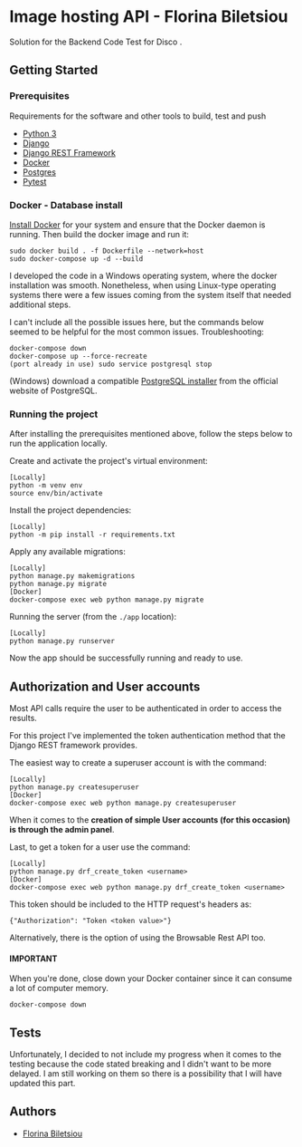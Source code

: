 # Image hosting API - Florina Biletsiou

Solution for the Backend Code Test for Disco .


## Getting Started


### Prerequisites

Requirements for the software and other tools to build, test and push 
- [Python 3](https://www.python.org/)
- [Django](https://www.djangoproject.com/)
- [Django REST Framework](https://www.django-rest-framework.org/)
- [Docker](https://docs.docker.com/get-docker/)
- [Postgres](https://www.postgresql.org/)
- [Pytest](https://docs.pytest.org/)


### Docker - Database install
[Install Docker](https://docs.docker.com/get-docker/) for your system and ensure that the Docker daemon is running.
Then build the docker image and run it:

    sudo docker build . -f Dockerfile --network=host
    sudo docker-compose up -d --build

I developed the code in a Windows operating system, where the docker installation was smooth. 
Nonetheless, when using Linux-type operating systems there were a few issues coming from the system itself that needed additional steps.

I can't include all the possible issues here, but the commands below seemed to be helpful for the most common issues.
Troubleshooting:
    
    docker-compose down
    docker-compose up --force-recreate
    (port already in use) sudo service postgresql stop

(Windows)
download a compatible [PostgreSQL installer](https://www.postgresql.org/download/windows/) from the official website of PostgreSQL.

### Running the project

After installing the prerequisites mentioned above, follow the steps below to run the application locally.

Create and activate the project's virtual environment:

    [Locally]
    python -m venv env
    source env/bin/activate

Install the project dependencies:
    
    [Locally]
    python -m pip install -r requirements.txt

Apply any available migrations:
    
    [Locally]
    python manage.py makemigrations
    python manage.py migrate
    [Docker]
    docker-compose exec web python manage.py migrate

Running the server (from the `./app` location):

    [Locally]
    python manage.py runserver

Now the app should be successfully running and ready to use.

## Authorization and User accounts

Most API calls require the user to be authenticated in order to access the results.

For this project I've implemented the token authentication method that the Django REST framework provides.

The easiest way to create a superuser account is with the command:

    [Locally]
    python manage.py createsuperuser
    [Docker]    
    docker-compose exec web python manage.py createsuperuser

When it comes to the **creation of simple User accounts (for this occasion) is through the admin panel**. 

Last, to get a token for a user use the command:

    [Locally]
    python manage.py drf_create_token <username>
    [Docker]
    docker-compose exec web python manage.py drf_create_token <username>

This token should be included to the HTTP request's headers as:

    {"Authorization": "Token <token value>"}

Alternatively, there is the option of using the Browsable Rest API too.


#### IMPORTANT

When you're done, close down your Docker container since it can consume a lot of computer memory.

    docker-compose down


## Tests

Unfortunately, I decided to not include my progress when it comes to the testing because the code stated breaking and I didn't want to be more delayed. 
I am still working on them so there is a possibility that I will have updated this part. 


## Authors

  - [Florina Biletsiou](https://www.linkedin.com/in/florina-biletsiou/)
